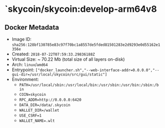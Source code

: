 # `skycoin/skycoin:develop-arm64v8

## Docker Metadata
- Image ID: `sha256:128bf130785e83c97f70bc1a8557de5fded81501283e2d9293e0d55162e1356e`
- Created: `2018-07-22T07:59:33.29836188Z`
- Virtual Size: ~ 70.22 Mb
  (total size of all layers on-disk)
- Arch: `linux`/`amd64`
- Entrypoint: `["docker_launcher.sh","--web-interface-addr=0.0.0.0","--gui-dir=/usr/local/skycoin/src/gui/static"]`
- Environment:
  - `PATH=/usr/local/sbin:/usr/local/bin:/usr/sbin:/usr/bin:/sbin:/bin`
  - `COIN=skycoin`
  - `RPC_ADDR=http://0.0.0.0:6420`
  - `DATA_DIR=/data/.skycoin`
  - `WALLET_DIR=/wallet`
  - `USE_CSRF=1`
  - `WALLET_NAME=.wlt`
